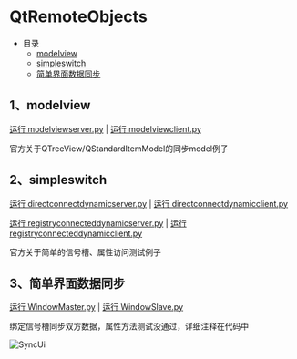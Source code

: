 # QtRemoteObjects

- 目录
  - [modelview](#1modelview)
  - [simpleswitch](#2simpleswitch)
  - [简单界面数据同步](#3简单界面数据同步)

## 1、modelview

[运行 modelviewserver.py](modelview/modelviewserver.py) | [运行 modelviewclient.py](modelview/modelviewclient.py)

官方关于QTreeView/QStandardItemModel的同步model例子

## 2、simpleswitch

[运行 directconnectdynamicserver.py](simpleswitch/directconnectdynamicserver.py) | [运行 directconnectdynamicclient.py](simpleswitch/directconnectdynamicclient.py)

[运行 registryconnecteddynamicserver.py](simpleswitch/registryconnecteddynamicserver.py) | [运行 registryconnecteddynamicclient.py](simpleswitch/registryconnecteddynamicclient.py)

官方关于简单的信号槽、属性访问测试例子

## 3、简单界面数据同步

[运行 WindowMaster.py](SyncUi/WindowMaster.py) | [运行 WindowSlave.py](SyncUi/WindowSlave.py)

绑定信号槽同步双方数据，属性方法测试没通过，详细注释在代码中

![SyncUi](ScreenShot/SyncUi.gif)

